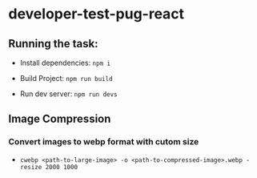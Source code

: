# developer-test-pug-react

## Running the task:

- Install dependencies: `npm i`

- Build Project: `npm run build`

- Run dev server: `npm run devs`

## Image Compression

### Convert images to webp format with cutom size

- `cwebp <path-to-large-image> -o <path-to-compressed-image>.webp -resize 2000 1000`
